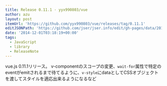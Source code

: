 ```yaml
---
title: Release 0.11.1 · yyx990803/vue
author: azu
layout: post
itemUrl: 'https://github.com/yyx990803/vue/releases/tag/0.11.1'
editJSONPath: 'https://github.com/jser/jser.info/edit/gh-pages/data/2014/12/index.json'
date: '2014-12-01T03:18:19+00:00'
tags:
  - JavaScript
  - library
  - ReleaseNote
---
```

vue.js 0.11.1リリース。
v-componentのスコープの変更、`wait-for`属性で特定のeventがemitされるまで待てるように、`v-style`にdataとしてCSSオブジェクトを渡してスタイルを適応出来るようになるなど
